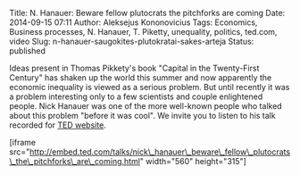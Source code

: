 Title: N. Hanauer: Beware fellow plutocrats the pitchforks are coming
Date: 2014-09-15 07:11
Author: Aleksejus Kononovicius
Tags: Economics, Business processes, N. Hanauer, T. Piketty, unequality, politics, ted.com, video
Slug: n-hanauer-saugokites-plutokratai-sakes-arteja
Status: published

Ideas present in Thomas
Pikkety's book "Capital in the Twenty-First Century" has shaken up the
world this summer and now apparently the economic inequality is viewed
as a serious problem. But until recently it was a problem interesting
only to a few scientists and couple enlightened people. Nick Hanauer was
one of the more well-known people who talked about this problem "before
it was cool". We invite you to listen to his talk recorded for [TED
website](http://www.ted.com/talks/nick_hanauer_beware_fellow_plutocrats_the_pitchforks_are_coming).

\[iframe
src="http://embed.ted.com/talks/nick\_hanauer\_beware\_fellow\_plutocrats\_the\_pitchforks\_are\_coming.html"
width="560" height="315"\]
